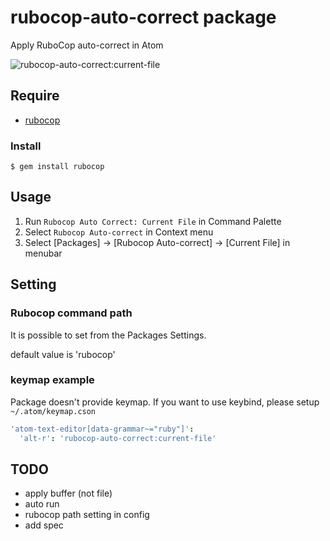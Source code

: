 # rubocop-auto-correct package

Apply RuboCop auto-correct in Atom

![rubocop-auto-correct:current-file](https://cloud.githubusercontent.com/assets/18009/7369380/abc3a688-edec-11e4-9a44-58a1604c454d.gif)

## Require

* [rubocop](https://github.com/bbatsov/rubocop)

### Install

    $ gem install rubocop

## Usage

1. Run `Rubocop Auto Correct: Current File` in Command Palette
2. Select `Rubocop Auto-correct` in Context menu
3. Select [Packages] -> [Rubocop Auto-correct] -> [Current File] in menubar


## Setting

### Rubocop command path

It is possible to set from the Packages Settings.

default value is 'rubocop'

### keymap example

Package doesn't provide keymap. If you want to use keybind, please setup `~/.atom/keymap.cson`

```coffee
'atom-text-editor[data-grammar~="ruby"]':
  'alt-r': 'rubocop-auto-correct:current-file'
```

## TODO

* apply buffer (not file)
* auto run
* rubocop path setting in config
* add spec
